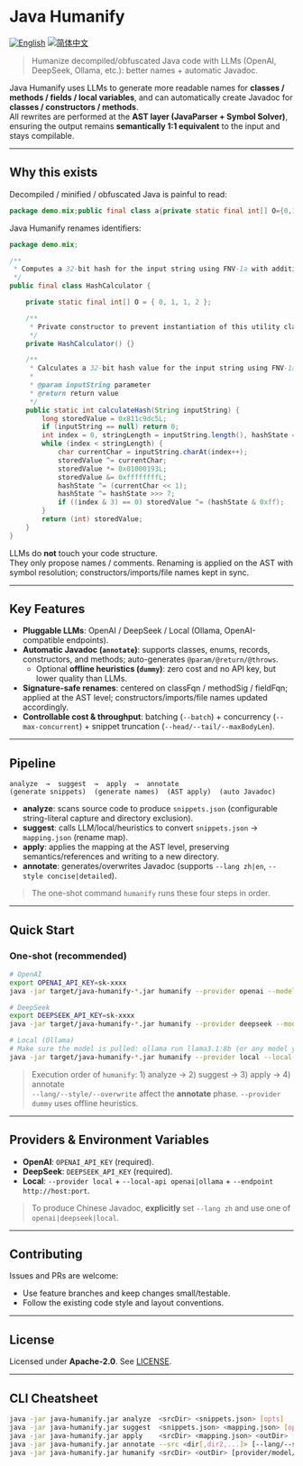 # Java Humanify
[![English](https://img.shields.io/badge/README-English-blue)](./README.md)
[![简体中文](https://img.shields.io/badge/README-简体中文-brightgreen)](./README_zh.md)

[//]: # ([![WeChat]&#40;https://img.shields.io/badge/WeChat-Add-07C160?logo=wechat&logoColor=white&#41;]&#40;./assets/wechat-qr.jpg&#41;)
> Humanize decompiled/obfuscated Java code with LLMs (OpenAI, DeepSeek, Ollama, etc.): better names + automatic Javadoc.

Java Humanify uses LLMs to generate more readable names for **classes / methods / fields / local variables**, and can automatically create Javadoc for **classes / constructors / methods**.  
All rewrites are performed at the **AST layer (JavaParser + Symbol Solver)**, ensuring the output remains **semantically 1:1 equivalent** to the input and stays compilable.

---

## Why this exists

Decompiled / minified / obfuscated Java is painful to read:

```java
package demo.mix;public final class a{private static final int[] O={0,1,1,2};private a(){}public static int h(String s){long x=0x811c9dc5L;if(s==null)return 0;int i=0,n=s.length(),j=O[2];while(i<n){char c=s.charAt(i++);x^=c;x*=0x01000193L;x&=0xffffffffL;j^=(c<<1);j^=j>>>7;if((i&3)==0)x^=(j&0xff);}return (int)x;}}
```

Java Humanify renames identifiers:

```java
package demo.mix;

/**
 * Computes a 32-bit hash for the input string using FNV-1a with additional state mixing.
 */
public final class HashCalculator {

    private static final int[] O = { 0, 1, 1, 2 };

    /**
     * Private constructor to prevent instantiation of this utility class.
     */
    private HashCalculator() {}

    /**
     * Calculates a 32-bit hash value for the input string using FNV-1a with additional state mixing.
     *
     * @param inputString parameter
     * @return return value
     */
    public static int calculateHash(String inputString) {
        long storedValue = 0x811c9dc5L;
        if (inputString == null) return 0;
        int index = 0, stringLength = inputString.length(), hashState = O[2];
        while (index < stringLength) {
            char currentChar = inputString.charAt(index++);
            storedValue ^= currentChar;
            storedValue *= 0x01000193L;
            storedValue &= 0xffffffffL;
            hashState ^= (currentChar << 1);
            hashState ^= hashState >>> 7;
            if ((index & 3) == 0) storedValue ^= (hashState & 0xff);
        }
        return (int) storedValue;
    }
}
```

LLMs do **not** touch your code structure.  
They only propose names / comments. Renaming is applied on the AST with symbol resolution; constructors/imports/file names kept in sync.

---

## Key Features

- **Pluggable LLMs**: OpenAI / DeepSeek / Local (Ollama, OpenAI-compatible endpoints).
- **Automatic Javadoc (`annotate`)**: supports classes, enums, records, constructors, and methods; auto-generates `@param/@return/@throws`.  
  - Optional **offline heuristics (`dummy`)**: zero cost and no API key, but lower quality than LLMs.
- **Signature-safe renames**: centered on classFqn / methodSig / fieldFqn; applied at the AST level; constructors/imports/file names updated accordingly.
- **Controllable cost & throughput**: batching (`--batch`) + concurrency (`--max-concurrent`) + snippet truncation (`--head/--tail/--maxBodyLen`).

---

## Pipeline

```
analyze  →  suggest  →  apply  →  annotate
(generate snippets)  (generate names)  (AST apply)  (auto Javadoc)
```

- **analyze**: scans source code to produce `snippets.json` (configurable string-literal capture and directory exclusion).
- **suggest**: calls LLM/local/heuristics to convert `snippets.json` → `mapping.json` (rename map).
- **apply**: applies the mapping at the AST level, preserving semantics/references and writing to a new directory.
- **annotate**: generates/overwrites Javadoc (supports `--lang zh|en`, `--style concise|detailed`).

> The one-shot command `humanify` runs these four steps in order.

---

## Quick Start

### One-shot (recommended)

```bash
# OpenAI
export OPENAI_API_KEY=sk-xxxx
java -jar target/java-humanify-*.jar humanify --provider openai --model gpt-4o-mini samples/src samples/out
```

```bash
# DeepSeek
export DEEPSEEK_API_KEY=sk-xxxx
java -jar target/java-humanify-*.jar humanify --provider deepseek --model deepseek-chat samples/src samples/out
```

```bash
# Local (Ollama)
# Make sure the model is pulled: ollama run llama3.1:8b (or any model you prefer)
java -jar target/java-humanify-*.jar humanify --provider local --local-api ollama --endpoint http://localhost:11434 --model llama3.1:8b samples/src samples/out
```

> Execution order of `humanify`: 1) analyze → 2) suggest → 3) apply → 4) annotate  
> `--lang/--style/--overwrite` affect the **annotate** phase. `--provider dummy` uses offline heuristics.

---

## Providers & Environment Variables

- **OpenAI**: `OPENAI_API_KEY` (required).  
- **DeepSeek**: `DEEPSEEK_API_KEY` (required).  
- **Local**: `--provider local` + `--local-api openai|ollama` + `--endpoint http://host:port`.

> To produce Chinese Javadoc, **explicitly** set `--lang zh` and use one of `openai|deepseek|local`.

---

## Contributing

Issues and PRs are welcome:
- Use feature branches and keep changes small/testable.
- Follow the existing code style and layout conventions.

---

## License

Licensed under **Apache-2.0**. See [LICENSE](./LICENSE).

---

## CLI Cheatsheet

```bash
java -jar java-humanify.jar analyze  <srcDir> <snippets.json> [opts]
java -jar java-humanify.jar suggest  <snippets.json> <mapping.json> [opts]
java -jar java-humanify.jar apply    <srcDir> <mapping.json> <outDir> [--classpath ...]
java -jar java-humanify.jar annotate --src <dir[,dir2,...]> [--lang/--style/--overwrite ...]
java -jar java-humanify.jar humanify <srcDir> <outDir> [provider/model/annotate opts...]
```
